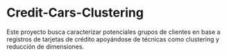 # Credit-Cars-Clustering
Este proyecto busca caracterizar potenciales grupos de clientes en base a registros de tarjetas de crédito apoyándose de técnicas como clustering y reducción de dimensiones.
